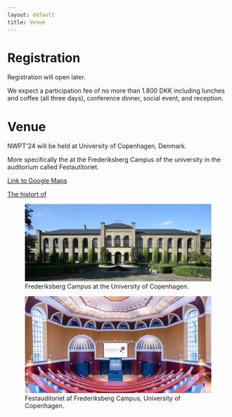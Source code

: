 ```yaml
---
layout: default
title: Venue
---
```


# Registration

Registration will open later.

We expect a participation fee of no more than 1.800 DKK including lunches and coffee (all three days), conference dinner, social event, and reception. 

# Venue

NWPT'24 will be held at University of Copenhagen, Denmark. 

More specifically the at the Frederiksberg Campus of the university in the auditorium called Festautitoriet. 

<a href="https://maps.app.goo.gl/v2CDnN3PaRNDeqyg9" target="_blank">Link to Google Maps</a>

<a href="https://kub.ku.dk/biblioteker/frederiksberg/landbohoejskolens-historie/life150/fra_veterinaerskole/festauditoriet/" target="_blank">The histort of </a>


<figure>
  <img src="images/KVL_Bulowsvej_Copenhagen.jpg" alt="Image">
  <figcaption>Frederiksberg Campus at the University of Copenhagen.</figcaption>
</figure>



<figure>
  <img src="images/festauditoriet.jpg" alt="Image">
  <figcaption>Festauditoriet af Frederiksberg Campus, University of Copenhagen.</figcaption>
</figure>

